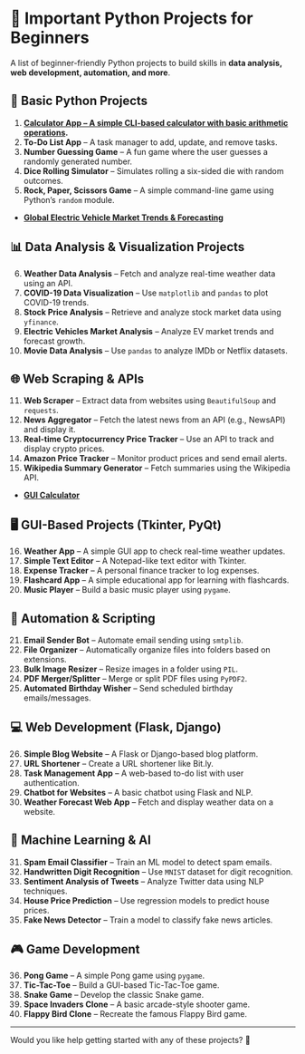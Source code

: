# 🚀 Important Python Projects for Beginners

A list of beginner-friendly Python projects to build skills in **data analysis, web development, automation, and more**.

## 📝 Basic Python Projects
1. **[Calculator App – A simple CLI-based calculator with basic arithmetic operations](https://github.com/satishsalyal/Python-Python-Projects-with-Source-Code/blob/main/calculator_cli.ipynb).** 
2. **To-Do List App** – A task manager to add, update, and remove tasks.  
3. **Number Guessing Game** – A fun game where the user guesses a randomly generated number.  
4. **Dice Rolling Simulator** – Simulates rolling a six-sided die with random outcomes.  
5. **Rock, Paper, Scissors Game** – A simple command-line game using Python’s `random` module.
- **[Global Electric Vehicle Market Trends & Forecasting](https://github.com/satishsalyal/Python-Python-Projects-with-Source-Code/blob/main/ev_market_analysis.ipynb)**

## 📊 Data Analysis & Visualization Projects
6. **Weather Data Analysis** – Fetch and analyze real-time weather data using an API.  
7. **COVID-19 Data Visualization** – Use `matplotlib` and `pandas` to plot COVID-19 trends.  
8. **Stock Price Analysis** – Retrieve and analyze stock market data using `yfinance`.  
9. **Electric Vehicles Market Analysis** – Analyze EV market trends and forecast growth.  
10. **Movie Data Analysis** – Use `pandas` to analyze IMDb or Netflix datasets.  

## 🌐 Web Scraping & APIs
11. **Web Scraper** – Extract data from websites using `BeautifulSoup` and `requests`.  
12. **News Aggregator** – Fetch the latest news from an API (e.g., NewsAPI) and display it.  
13. **Real-time Cryptocurrency Price Tracker** – Use an API to track and display crypto prices.  
14. **Amazon Price Tracker** – Monitor product prices and send email alerts.  
15. **Wikipedia Summary Generator** – Fetch summaries using the Wikipedia API.
- **[GUI Calculator](https://github.com/satishsalyal/Python-Python-Projects-with-Source-Code/blob/main/Tkinter_Calculator_Explanation.ipynb)**

## 🖥 GUI-Based Projects (Tkinter, PyQt)
16. **Weather App** – A simple GUI app to check real-time weather updates.  
17. **Simple Text Editor** – A Notepad-like text editor with Tkinter.  
18. **Expense Tracker** – A personal finance tracker to log expenses.  
19. **Flashcard App** – A simple educational app for learning with flashcards.  
20. **Music Player** – Build a basic music player using `pygame`.  

## 🤖 Automation & Scripting
21. **Email Sender Bot** – Automate email sending using `smtplib`.  
22. **File Organizer** – Automatically organize files into folders based on extensions.  
23. **Bulk Image Resizer** – Resize images in a folder using `PIL`.  
24. **PDF Merger/Splitter** – Merge or split PDF files using `PyPDF2`.  
25. **Automated Birthday Wisher** – Send scheduled birthday emails/messages.  

## 💻 Web Development (Flask, Django)
26. **Simple Blog Website** – A Flask or Django-based blog platform.  
27. **URL Shortener** – Create a URL shortener like Bit.ly.  
28. **Task Management App** – A web-based to-do list with user authentication.  
29. **Chatbot for Websites** – A basic chatbot using Flask and NLP.  
30. **Weather Forecast Web App** – Fetch and display weather data on a website.  

## 🧠 Machine Learning & AI
31. **Spam Email Classifier** – Train an ML model to detect spam emails.  
32. **Handwritten Digit Recognition** – Use `MNIST` dataset for digit recognition.  
33. **Sentiment Analysis of Tweets** – Analyze Twitter data using NLP techniques.  
34. **House Price Prediction** – Use regression models to predict house prices.  
35. **Fake News Detector** – Train a model to classify fake news articles.  

## 🎮 Game Development
36. **Pong Game** – A simple Pong game using `pygame`.  
37. **Tic-Tac-Toe** – Build a GUI-based Tic-Tac-Toe game.  
38. **Snake Game** – Develop the classic Snake game.  
39. **Space Invaders Clone** – A basic arcade-style shooter game.  
40. **Flappy Bird Clone** – Recreate the famous Flappy Bird game.  

---

Would you like help getting started with any of these projects? 🚀
